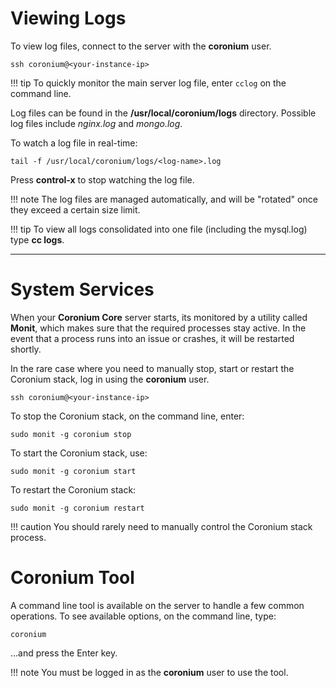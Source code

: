 # Viewing Logs

To view log files, connect to the server with the __coronium__ user.

```
ssh coronium@<your-instance-ip>
```

!!! tip
    To quickly monitor the main server log file, enter `cclog` on the command line.

Log files can be found in the __/usr/local/coronium/logs__ directory. Possible log files include _nginx.log_ and _mongo.log_.

To watch a log file in real-time:

```
tail -f /usr/local/coronium/logs/<log-name>.log
```

Press __control-x__ to stop watching the log file.

!!! note
    The log files are managed automatically, and will be "rotated" once they exceed a certain size limit.

!!! tip
    To view all logs consolidated into one file (including the mysql.log) type __cc logs__.

---

# System Services

When your __Coronium Core__ server starts, its monitored by a utility called __Monit__, which makes sure that the required processes stay active. In the event that a process runs into an issue or crashes, it will be restarted shortly.

In the rare case where you need to manually stop, start or restart the Coronium stack, log in using the __coronium__ user.

```
ssh coronium@<your-instance-ip>
```

To stop the Coronium stack, on the command line, enter:

```
sudo monit -g coronium stop
```

To start the Coronium stack, use:

```
sudo monit -g coronium start
```

To restart the Coronium stack:

```
sudo monit -g coronium restart
```

!!! caution
    You should rarely need to manually control the Coronium stack process.


# Coronium Tool

A command line tool is available on the server to handle a few common operations. To see available options, on the command line, type:

```
coronium
```

...and press the Enter key.

!!! note
    You must be logged in as the __coronium__ user to use the tool.